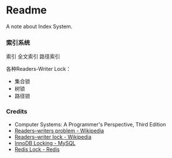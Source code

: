 # Readme
A note about Index System.

### 索引系统

索引
全文索引
路径索引

各种Readers-Writer Lock：
- 集合锁
- 树锁
- 路径锁

### Credits
- Computer Systems: A Programmer's Perspective, Third Edition
- [Readers–writers problem - Wikipedia](https://en.wikipedia.org/wiki/Readers-writers_problem)
- [Readers–writer lock - Wikipedia](https://en.wikipedia.org/wiki/Readers–writer_lock)
- [InnoDB Locking - MySQL](https://dev.mysql.com/doc/refman/9.1/en/innodb-locking.html)
- [Redis Lock - Redis](https://redis.io/glossary/redis-lock/)
